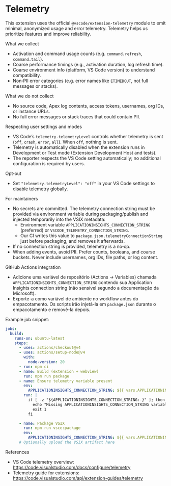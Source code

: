 # Telemetry

This extension uses the official `@vscode/extension-telemetry` module to emit minimal, anonymized usage and error telemetry. Telemetry helps us prioritize features and improve reliability.

What we collect

- Activation and command usage counts (e.g. `command.refresh`, `command.tail`).
- Coarse performance timings (e.g., activation duration, log refresh time).
- Coarse environment info (platform, VS Code version) to understand compatibility.
- Non‑PII error categories (e.g. error names like `ETIMEDOUT`, not full messages or stacks).

What we do not collect

- No source code, Apex log contents, access tokens, usernames, org IDs, or instance URLs.
- No full error messages or stack traces that could contain PII.

Respecting user settings and modes

- VS Code’s `telemetry.telemetryLevel` controls whether telemetry is sent (`off`, `crash`, `error`, `all`). When `off`, nothing is sent.
- Telemetry is automatically disabled when the extension runs in Development or Test mode (Extension Development Host and tests).
- The reporter respects the VS Code setting automatically; no additional configuration is required by users.

Opt‑out

- Set `"telemetry.telemetryLevel": "off"` in your VS Code settings to disable telemetry globally.

For maintainers

- No secrets are committed. The telemetry connection string must be provided via environment variable during packaging/publish and injected temporarily into the VSIX metadata:
  - Environment variable `APPLICATIONINSIGHTS_CONNECTION_STRING` (preferred) or `VSCODE_TELEMETRY_CONNECTION_STRING`.
  - Our CI writes this value to `package.json.telemetryConnectionString` just before packaging, and removes it afterwards.
- If no connection string is provided, telemetry is a no‑op.
- When adding events, avoid PII. Prefer counts, booleans, and coarse buckets. Never include usernames, org IDs, file paths, or log content.

GitHub Actions integration

- Adicione uma variável de repositório (Actions → Variables) chamada `APPLICATIONINSIGHTS_CONNECTION_STRING` contendo sua Application Insights connection string (não sensível segundo a documentação da Microsoft).
- Exporte-a como variável de ambiente no workflow antes do empacotamento. Os scripts irão injetá-la em `package.json` durante o empacotamento e removê-la depois.

Example job snippet:

```yaml
jobs:
  build:
    runs-on: ubuntu-latest
    steps:
      - uses: actions/checkout@v4
      - uses: actions/setup-node@v4
        with:
          node-version: 20
      - run: npm ci
      - name: Build (extension + webview)
        run: npm run package
      - name: Ensure telemetry variable present
        env:
          APPLICATIONINSIGHTS_CONNECTION_STRING: ${{ vars.APPLICATIONINSIGHTS_CONNECTION_STRING }}
        run: |
          if [ -z "${APPLICATIONINSIGHTS_CONNECTION_STRING:-}" ]; then
            echo "Missing APPLICATIONINSIGHTS_CONNECTION_STRING variable. Refusing to package without telemetry." >&2
            exit 1
          fi

      - name: Package VSIX
        run: npm run vsce:package
        env:
          APPLICATIONINSIGHTS_CONNECTION_STRING: ${{ vars.APPLICATIONINSIGHTS_CONNECTION_STRING }}
      # Optionally upload the VSIX artifact here
```


References

- VS Code telemetry overview: https://code.visualstudio.com/docs/configure/telemetry
- Telemetry guide for extensions: https://code.visualstudio.com/api/extension-guides/telemetry
